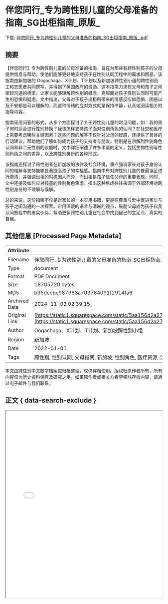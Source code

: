 # 伴您同行_专为跨性别儿童的父母准备的指南_SG出柜指南_原版_

<!-- tcd_download_link -->
下载: <a href="伴您同行_专为跨性别儿童的父母准备的指南_SG出柜指南_原版_.pdf" download>伴您同行_专为跨性别儿童的父母准备的指南_SG出柜指南_原版_.pdf</a>
<!-- tcd_download_link_end -->

## 摘要

<!-- tcd_abstract -->
【伴您同行】专为跨性别儿童的父母准备的指南，旨在为那些有跨性别孩子的父母提供信息与帮助，使他们能够更好地支持孩子在性别认同历程中的需求和困惑。该指南由新加坡的 Oogachaga、X计划、T计划以及新加坡跨性别小组的跨性别员工和志愿者共同撰写，并得到了英国政府的资助。这本指南力求在父母和孩子之间架起沟通的桥梁，让家长能够理解跨性别的概念，克服面对孩子性别认同时可能产生的恐惧和疑虑。文中指出，父母对于孩子出柜所带来的情感反应如恐惧、困惑以及不安都是可以理解的，而这种情绪的应对方式就是保持冷静，认真地阅读相关的指导内容。

指南采用问答的形式，从多个方面探讨了关于跨性别儿童的常见问题，如：我的孩子何时适合进行性别转换？我该怎样支持孩子面对性别角色的认同？在社交和医疗上需要考虑哪些关键因素？这些问题的解答不仅针对父母的疑惑，还提供了具体的行动建议，帮助他们了解如何成为孩子的支持者与朋友。特别是在讲解到性别角色认同和非二元性别的议题时，文中详细阐述了许多术语的定义，包括生物性别与性别角色之间的差异，以及跨性别身份的各种形式。

该指南还探讨了跨性别者在新加坡的法律及社会环境，重点强调家长对孩子身份认同的理解与支持能够显著提高孩子的幸福感。指南中有对跨性别儿童的普遍误区进行澄清，并强调出柜的时机因人而异，而出柜是孩子信任父母的重要表现。同时，文中还提及如何应对孩童的性别角色焦虑，指出这种焦虑往往来源于外部环境对跨性别身份的不理解与误解。

总的来说，这份指南不仅是对家长的一本实用书籍，更是在尊重与爱中促进家长与孩子之间沟通的一次探索。它用温暖的语言与清晰的观点，鼓励父母成为孩子自我认同旅程中的忠实伙伴，帮助更多跨性别儿童在社会中找到自己的立足点、真实的自我。

<!-- tcd_abstract_end -->

## 其他信息 [Processed Page Metadata]

| Attribute       | Value                                  |
|-----------------|----------------------------------------|
| Filename        | 伴您同行_专为跨性别儿童的父母准备的指南_SG出柜指南_原版_.pdf                             |
| Type            | document                                 |
| Format          | PDF Document                               |
| Size            | 18705720 bytes                           |
| MD5             | b35dcebc987983a703784091f2914fa6                                  |
| Archived Date   | 2024-11-02 02:39:15                             |
| Original Link   | [https://static1.squarespace.com/static/5aa156d2a2772c9d21435594/t/623445842e39a70416778107/1647592912978/iwwy_2022_zh.pdf](https://static1.squarespace.com/static/5aa156d2a2772c9d21435594/t/623445842e39a70416778107/1647592912978/iwwy_2022_zh.pdf)                         |
| Author          | Oogachaga、X计划、T计划、新加坡跨性别小组                               |
| Region          | 新加坡                               |
| Date            | 2022-01-01                                 |
| Tags            | 跨性别, 性别认同, 父母指南, 新加坡, 性别角色, 医疗资源, 法律政策, 社会支持                                 |

本文由跨性别中文数字档案馆归档整理，仅供存档使用。版权归原作者所有，所有内容仅为历史资料保存及研究之用。如果原作者或相关方希望移除存档内容，请通过电子邮件与我们联系。

## 正文 { data-search-exclude }

<!-- tcd_main_text -->
<iframe src="../伴您同行_专为跨性别儿童的父母准备的指南_SG出柜指南_原版_.pdf" width="100%" height="600px">
    <p>无法显示PDF，请下载查看。</p>
</iframe>
<!-- tcd_main_text_end -->

